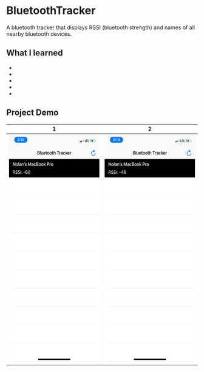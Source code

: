 # BluetoothTracker
A bluetooth tracker that displays RSSI (bluetooth strength) and names of all nearby bluetooth devices. 

## What I learned 
*
*
*
*
*

## Project Demo
 1                         |  2
:-------------------------:|:-------------------------:
<img src="https://github.com/NolanOfficial/BluetoothTracker/blob/master/Screenshot%201.jpeg" height="600" width="277">  | <img src="https://github.com/NolanOfficial/BluetoothTracker/blob/master/Screenshot%202.jpeg" height="600" width="277"> 
